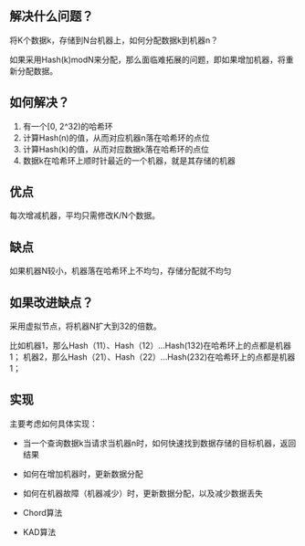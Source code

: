 ## 解决什么问题？

将K个数据k，存储到N台机器上，如何分配数据k到机器n？

如果采用Hash(k)modN来分配，那么面临难拓展的问题，即如果增加机器，将重新分配数据。

## 如何解决？

1. 有一个[0, 2^32)的哈希环
2. 计算Hash(n)的值，从而对应机器n落在哈希环的点位
3. 计算Hash(k)的值，从而对应数据k落在哈希环的点位
4. 数据k在哈希环上顺时针最近的一个机器，就是其存储的机器

## 优点

每次增减机器，平均只需修改K/N个数据。

## 缺点

如果机器N较小，机器落在哈希环上不均匀，存储分配就不均匀

## 如果改进缺点？

采用虚拟节点，将机器N扩大到32的倍数。

比如机器1，那么Hash（11）、Hash（12）...Hash(132)在哈希环上的点都是机器1； 机器2，那么Hash（21）、Hash（22）...Hash(232)在哈希环上的点都是机器1；

## 实现

主要考虑如何具体实现：
+ 当一个查询数据k当请求当机器n时，如何快速找到数据存储的目标机器，返回结果
+ 如何在增加机器时，更新数据分配
+ 如何在机器故障（机器减少）时，更新数据分配，以及减少数据丢失

+ Chord算法
+ KAD算法
